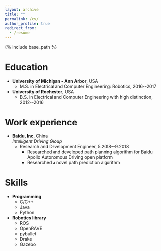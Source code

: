 ```yaml
---
layout: archive
title: ""
permalink: /cv/
author_profile: true
redirect_from:
  - /resume
---
```


{% include base_path %}

Education
======
* **University of Michigan - Ann Arbor**, USA
  - M.S. in Electrical and Computer Engineering: Robotics, 2016--2017
* **University of Rochester**, USA
  - B.S. in Electrical and Computer Engineering with high distinction, 2012--2016

Work experience
======
* **Baidu, Inc**, China  
*Intelligent Driving Group*
  * Research and Development Engineer,  5.2018--9.2018
    - Researched and developed path planning algorithm for Baidu Apollo Autonomous Driving open platform 
    - Researched a novel path prediction algorithm
  
Skills
======
* **Programming**
  * C/C++
  * Java
  * Python
* **Robotics library**
  * ROS
  * OpenRAVE
  * pybullet
  * Drake
  * Gazebo

<!-- Publications
======
  <ul>{% for post in site.publications %}
    {% include archive-single-cv.html %}
  {% endfor %}</ul>
  
Talks
======
  <ul>{% for post in site.talks %}
    {% include archive-single-talk-cv.html %}
  {% endfor %}</ul>
  
Teaching
======
  <ul>{% for post in site.teaching %}
    {% include archive-single-cv.html %}
  {% endfor %}</ul>
  
Service and leadership
======
* Currently signed in to 43 different slack teams
 -->